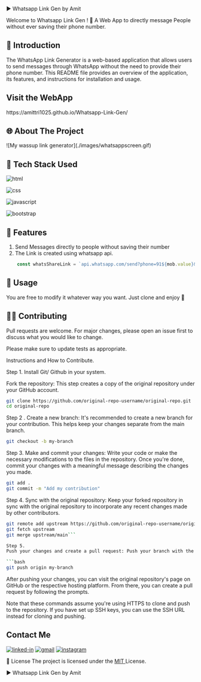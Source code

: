 ▶ Whatsapp Link Gen by Amit

Welcome to Whatsapp Link Gen ! 🎉 A Web App to directly message People without ever saving their phone number.

<h2>👋 Introduction</h2>

The WhatsApp Link Generator is a web-based application that allows users to send messages through WhatsApp without the need to provide their phone number. This README file provides an overview of the application, its features, and instructions for installation and usage.

<h2> Visit the WebApp</h2>
https://amittri1025.github.io/Whatsapp-Link-Gen/

<h2>🌐 About The Project</h2>
![My wassup link generator](./images/whatsappscreen.gif)

<h2>🧰 Tech Stack Used</h2>

![html](https://img.shields.io/badge/HTML5-E34F26?style=for-the-badge&logo=html5&logoColor=white)

![css](https://img.shields.io/badge/CSS3-1572B6?style=for-the-badge&logo=css3&logoColor=white)

![javascript](https://img.shields.io/badge/JavaScript-323330?style=for-the-badge&logo=javascript&logoColor=F7DF1E)

![bootstrap](https://img.shields.io/badge/Bootstrap-563D7C?style=for-the-badge&logo=bootstrap&logoColor=white)

<h2>🌟 Features </h2>

1. Send Messages directly to people without saving their number
1. The Link is created using whatsapp api.

```javascript
    const whatsShareLink = `api.whatsapp.com/send?phone=91${mob.value}&text=${linkText}&lang=en`
```

<h2>🐺 Usage</h2> 
You are free to modify it whatever way you want. Just clone and enjoy 🚀

<h2>🤝🏼 Contributing</h2> 
Pull requests are welcome. For major changes, please open an issue first to discuss what you would like to change.

Please make sure to update tests as appropriate.

Instructions and How to Contribute.

Step 1. Install Git/ Github in your system.

Fork the repository: This step creates a copy of the original repository under your GitHub account.

```bash
git clone https://github.com/original-repo-username/original-repo.git
cd original-repo
```

Step 2 . Create a new branch: It's recommended to create a new branch for your contribution. This helps keep your changes separate from the main branch.

```bash
git checkout -b my-branch
```

Step 3. Make and commit your changes: Write your code or make the necessary modifications to the files in the repository. Once you're done, commit your changes with a meaningful message describing the changes you made.

```bash
git add .
git commit -m "Add my contribution"
```


Step 4. 
Sync with the original repository: Keep your forked repository in sync with the original repository to incorporate any recent changes made by other contributors.

```bash
git remote add upstream https://github.com/original-repo-username/original-repo.git
git fetch upstream
git merge upstream/main```

Step 5. 
Push your changes and create a pull request: Push your branch with the committed changes to your forked repository. Then, create a pull request to propose your changes to the original repository.

```bash
git push origin my-branch
```


After pushing your changes, you can visit the original repository's page on GitHub or the respective hosting platform. From there, you can create a pull request by following the prompts.

Note that these commands assume you're using HTTPS to clone and push to the repository. If you have set up SSH keys, you can use the SSH URL instead for cloning and pushing.

## Contact Me
[![linked-in](https://img.shields.io/badge/Linked_In-0077B5?style=for-the-badge&logo=LinkedIn&logoColor=white)](https://www.linkedin.com/in/tripathiamit10/)
[![gmail](https://img.shields.io/badge/Gmail-D14836?style=for-the-badge&logo=Gmail&logoColor=white)](mailto:https://github.com/amittri1025)
[![instagram](https://img.shields.io/badge/Instagram-E4405F?style=for-the-badge&logo=instagram&logoColor=white)](https://www.instagram.com/amitt.zz/)

📝 License
The project is licensed under the <a href = "https://choosealicense.com/licenses/mit/" > MIT </a> License.

▶ Whatsapp Link Gen by Amit 
